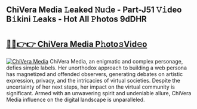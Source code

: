 ## ChiVera Media 𝙻eaked 𝙽u𝚍e - Part-J51 𝚅𝚒deo B𝚒kini 𝙻eaks - Hot All 𝙿hotos 9dDHR

# <h2><a href="http://ld18mog.urlbe.top/?page=ChiVera+Media">🔗🔗👉👉 ChiVera Media P𝚑oto𝚜Vid𝚎o</a></h2>

[![ChiVera Media](https://i.imgur.com/eBuTRDB.gif)](http://ld18mog.urlbe.top/?page=ChiVera+Media)
ChiVera Media, an enigmatic and complex personage, defies simple labels. Her unorthodox approach to building a web persona has magnetized and offended observers, generating debates on artistic expression, privacy, and the intricacies of virtual societies. Despite the uncertainty of her next steps, her impact on the virtual community is significant. Armed with an unwavering spirit and undeniable allure, ChiVera Media influence on the digital landscape is unparalleled.
